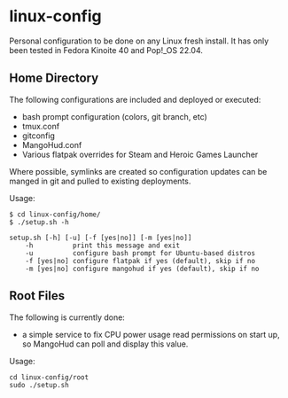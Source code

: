 # linux-config

Personal configuration to be done on any Linux fresh install.
It has only been tested in Fedora Kinoite 40 and Pop!_OS 22.04.

## Home Directory

The following configurations are included and deployed or executed:

* bash prompt configuration (colors, git branch, etc)
* tmux.conf
* gitconfig
* MangoHud.conf
* Various flatpak overrides for Steam and Heroic Games Launcher

Where possible, symlinks are created so configuration updates can be manged in
git and pulled to existing deployments.

Usage:

```
$ cd linux-config/home/
$ ./setup.sh -h

setup.sh [-h] [-u] [-f [yes|no]] [-m [yes|no]]
    -h          print this message and exit
    -u          configure bash prompt for Ubuntu-based distros
    -f [yes|no] configure flatpak if yes (default), skip if no
    -m [yes|no] configure mangohud if yes (default), skip if no

```

## Root Files

The following is currently done:

* a simple service to fix CPU power usage read permissions on start up, so
MangoHud can poll and display this value.

Usage:

```
cd linux-config/root
sudo ./setup.sh
```
